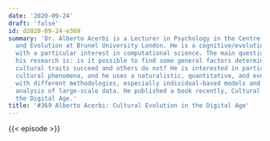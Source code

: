 ```yaml
---
date: '2020-09-24'
draft: 'false'
id: d2020-09-24-e369
summary: 'Dr. Alberto Acerbi is a Lecturer in Psychology in the Centre for Culture
  and Evolution at Brunel University London. He is a cognitive/evolutionary anthropologist
  with a particular interest in computational science. The main question that drives
  his research is: is it possible to find some general factors determining why some
  cultural traits succeed and others do not? He is interested in particular in contemporary
  cultural phenomena, and he uses a naturalistic, quantitative, and evolutionary approach
  with different methodologies, especially individual-based models and quantitative
  analysis of large-scale data. He published a book recently, Cultural Evolution in
  the Digital Age.'
title: '#369 Alberto Acerbi: Cultural Evolution in the Digital Age'
---
```

{{< episode >}}
